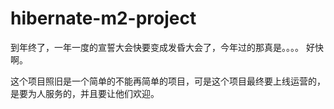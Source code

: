 hibernate-m2-project
====================

到年终了，一年一度的宣誓大会快要变成发昏大会了，今年过的那真是。。。。
好快啊。

这个项目照旧是一个简单的不能再简单的项目，可是这个项目最终要上线运营的，
是要为人服务的，并且要让他们欢迎。


